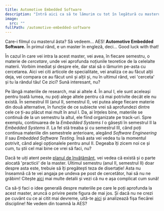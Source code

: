 ```yaml
---
title: Automotive Embedded Software
description: "Intră aici ca să te lămurim cu tot în legătură cu masterul AES! "
image:
  src: ""
fullPath: /automotive-embedded-software
---
```

Care-i filmul cu masterul ăsta? Să vedeem... AES! **Automotive Embedded Software.** În primul rând, e un master în engleză, deci... Good luck with that!

În cazul în care vei intra la acest master, vei avea, în fiecare semestru, o materie de *cercetare*, unde vei aprofunda noțiunile teoretice de la celelalte materii. Vorbim imediat și despre ele, dar stai să o lămurim pe-asta cu cercetarea. Aici vei citi articole de specialitate, vei analiza ce au făcut alții deja, vei compara ce au făcut unii și alții și, nu în ultimul rând, vei 'cerceta' și tu la rândul tău! Ce zici? Sună interesant, nu? 

Pe lângă materiile de research, mai ai altele 4. În anul I, ele sunt aceleași pentru toată lumea, nu poți alege altele pentru că mai potrivite decât ele nu există. În semestrul III (anul II, semestrul I), vei putea alege fiecare materie din două alternative, în funcție de ce subiecte vrei să aprofundezi dintre cele ce ți-au plăcut mai mult în anul I. Da, ai înțeles bine, materiile se continuă de la un semestru la altul, ele fiind organizate pe track-uri. Spre exemplu, continuarea de la *Embedded Systems I* o găsești în semestrul II la *Embedded Systems II*. La fel stă treaba și cu semestrul III, când poți continua materiile din semestrele anterioare, alegând *Software Engineering II* sau *Embedded Software Testing*. Însă asta vei vedea tu la momentul potrivit, când alegi opționalele pentru anul II. Degeaba îți zicem noi ce și cum, tu știi cel mai bine ce vrei să faci, nu? 

Dacă te uiți atent peste [planul de învățământ](https://ac.upt.ro/specializari/automotive-embedded-software/), vei vedea că există și o parte alocată 'practicii' de la master. Ultimul semestru (anul II, semestrul II) doar despre asta este, trebuie să îți pregătești teza de disertație! Asta nu înseamnă că te vei angaja pe undeva pe post de cercetător, hai să nu ne grăbim! Citește [aici](https://ac.upt.ro/practica-master/) mai multe detalii și vezi că nu e așa complicat cum sună!

Ca să-ți faci o idee generală despre materiile pe care le poți aprofunda la acest master, aruncă o privire peste figura de mai jos. Și dacă nu ne crezi pe cuvânt cu ce ai citit mai devreme, uită-te [aici](https://ac.upt.ro/specializari/automotive-embedded-software/) și analizează fișa fiecărei discipline! Ne vedem din toamnă la AES?

<Fig src="/uploads/aes.jpeg" alt="Subiectele abordate la masterul Automotive Embedded Software" caption="Subiectele abordate la masterul Automotive Embedded Software"></Fig>
